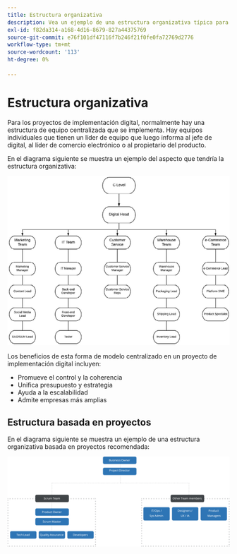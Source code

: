 ```yaml
---
title: Estructura organizativa
description: Vea un ejemplo de una estructura organizativa típica para un proyecto de comercio electrónico.
exl-id: f82da314-a168-4d16-8679-827a44375769
source-git-commit: e76f101df47116f7b246f21f0fe0fa72769d2776
workflow-type: tm+mt
source-wordcount: '113'
ht-degree: 0%

---
```


# Estructura organizativa

Para los proyectos de implementación digital, normalmente hay una estructura de equipo centralizada que se implementa. Hay equipos individuales que tienen un líder de equipo que luego informa al jefe de digital, al líder de comercio electrónico o al propietario del producto.

En el diagrama siguiente se muestra un ejemplo del aspecto que tendría la estructura organizativa:

![Diagrama de estructura organizativa](../../assets/playbooks/org-structure.png)

Los beneficios de esta forma de modelo centralizado en un proyecto de implementación digital incluyen:

- Promueve el control y la coherencia
- Unifica presupuesto y estrategia
- Ayuda a la escalabilidad
- Admite empresas más amplias

## Estructura basada en proyectos

En el diagrama siguiente se muestra un ejemplo de una estructura organizativa basada en proyectos recomendada:

![Diagrama de estructura de organización basado en proyectos](../../assets/playbooks/org-structure-project.png)
